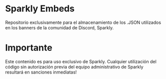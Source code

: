 # Sparkly Embeds
Repositorio exclusivamente para el almacenamiento de los .JSON utilizados en los banners de la comunidad de Discord, Sparkly.

# Importante
Este contenido es para uso exclusivo de Sparkly. Cualquier utilización del código sin autorización previa del equipo administrativo de Sparkly resultará en sanciones inmediatas!
